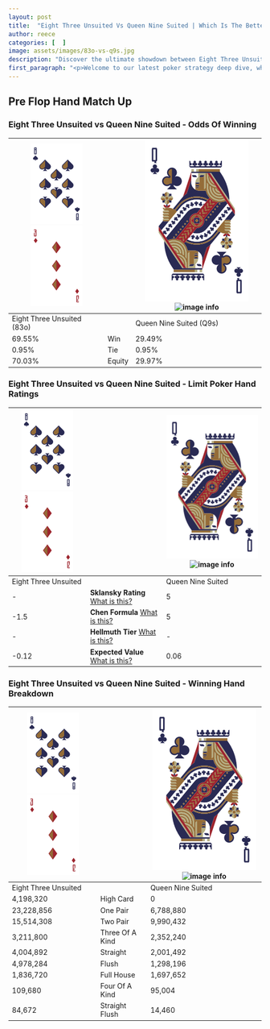 ```yaml
---
layout: post
title:  "Eight Three Unsuited Vs Queen Nine Suited | Which Is The Better Hand In Poker? A Complete Guide"
author: reece
categories: [  ]
image: assets/images/83o-vs-q9s.jpg
description: "Discover the ultimate showdown between Eight Three Unsuited and Queen Nine Suited in poker! Uncover the odds, strategies, and scenarios where one hand triumphs over the other. Get ready to up your poker game with this thrilling analysis."
first_paragraph: "<p>Welcome to our latest poker strategy deep dive, where we're pitting two distinct hands against each other in a high-stakes showdown: Eight Three Unsuited vs Queen Nine Suited.</p><p>In the dynamic world of poker, every decision counts, and knowing which hand holds the upper hand is key to your success at the table.</p><p>In this article, we'll dissect these two hands, explore the scenarios where one dominates the other, and equip you with the knowledge to make strategic choices that can tip the odds in your favor.</p><p>Get ready to unravel the intriguing dynamics of these poker hands and elevate your game to new heights.</p>"
---
```




[comment]: # (sp0)

## Pre Flop Hand Match Up

<div class="table hand-ratings" markdown="1"> 



### Eight Three Unsuited vs Queen Nine Suited - Odds Of Winning


    
| ![image info](assets/images/hand1/8.png) ![image info](assets/images/hand1/3o.png) |  | ![image info](assets/images/hand2/Q.png) ![image info](assets/images/hand2/9s.png) |
| -------- | -------- | -------- |
| Eight Three Unsuited (83o) |  | Queen Nine Suited (Q9s) |
| 69.55% | Win | 29.49% |
| 0.95% | Tie | 0.95% |
| 70.03% | Equity | 29.97% |




[comment]: # (sp1)



### Eight Three Unsuited vs Queen Nine Suited - Limit Poker Hand Ratings


    
| ![image info](assets/images/hand1/8.png) ![image info](assets/images/hand1/3o.png) |  | ![image info](assets/images/hand2/Q.png) ![image info](assets/images/hand2/9s.png) |
| -------- | -------- | -------- |
| Eight Three Unsuited |  | Queen Nine Suited |
| - | **Sklansky Rating** [What is this?](/sklansky-rating-explained) | 5 |
| -1.5 | **Chen Formula** [What is this?](/chen-formula-explained) | 5 |
| - | **Hellmuth Tier** [What is this?](/Hellmuth-tier-explained) | - |
| -0.12 | **Expected Value** [What is this?](/expected-value-explained) | 0.06 |




[comment]: # (sp2)



### Eight Three Unsuited vs Queen Nine Suited - Winning Hand Breakdown


    
| ![image info](assets/images/hand1/8.png) ![image info](assets/images/hand1/3o.png) |  | ![image info](assets/images/hand2/Q.png) ![image info](assets/images/hand2/9s.png) |
| -------- | -------- | -------- |
| Eight Three Unsuited |  | Queen Nine Suited |
| 4,198,320 | High Card | 0 |
| 23,228,856 | One Pair | 6,788,880 |
| 15,514,308 | Two Pair | 9,990,432 |
| 3,211,800 | Three Of A Kind | 2,352,240 |
| 4,004,892 | Straight | 2,001,492 |
| 4,978,284 | Flush | 1,298,196 |
| 1,836,720 | Full House | 1,697,652 |
| 109,680 | Four Of A Kind | 95,004 |
| 84,672 | Straight Flush | 14,460 |




[comment]: # (sp3)



</div>

[comment]: # (sp4)



[comment]: # (sp5)

